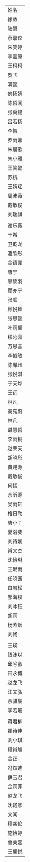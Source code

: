 |   |
|---|
|姓名|
|徐效|
|陆慧|
|蔡嘉仪|
|朱笑婷|
|李嘉原|
|王柯柯|
|贺飞|
|满懿|
|佛扬婧|
|陈哲闻|
|张禹锡|
|吕若扬|
|李智|
|罗雨娜|
|朱晨歌|
|朱小雅|
|王笑懿|
|苏杭|
|王婧瑶|
|周沛薇|
|戴敏俊|
|刘瑞祺|
||
|谢乐薇|
|于希|
|卫乾龙|
|潘欣彤|
|金语霏|
|唐宁|
|廖旋羽|
|顾亦宁|
|张顺|
|顾悦颖|
|张思懿|
|叶雨馨|
|缪沁园|
|万思言|
|李俊敏|
|陈胤州|
|张悦淇|
|于天烨|
|王远|
|林凡|
|高苑蔚|
|林凡|
|谌慧哲|
|李雨桐|
|赵荣天|
|胡晓彤|
|黄赐源|
|戴敏俊|
|何恬|
|佘昕源|
|吴雨轩|
|格日勒|
|唐小丫|
|夏浴斐|
|刘诗娴|
|肖文杰|
|沈怡琳|
|王璐雨|
|任晓园|
|白岩松|
|邹海权|
|刘冰钰|
|胡雨|
|杨紫烟|
|刘畅|
||
|王瑛|
|钱沫以|
|邱兮蠡|
|田永博|
|赵龙飞|
|江文弘|
|余骐辰|
|李若珊|
||
|蒋君柳|
|瞿诗佳|
|刘小琪|
|段肖旭|
|金正|
|冯煊迪|
|薛玉君|
|金雨菲|
|赵龙飞|
|沈诺彦|
|文闻|
|穆奕伦|
|施怡婷|
|曾美嘉|
|王馨悦|